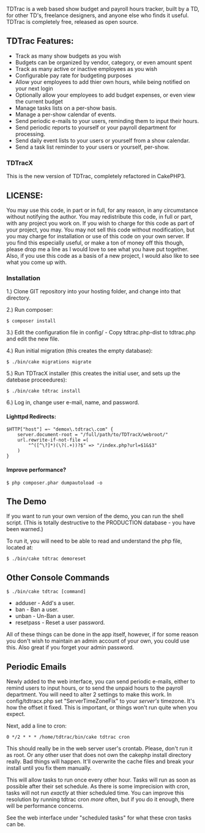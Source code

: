 TDTrac is a web based show budget and payroll hours tracker, built by a TD, for other TD's, 
freelance designers, and anyone else who finds it useful. TDTrac is completely free, released 
as open source.

## TDTrac Features:

 * Track as many show budgets as you wish
 * Budgets can be organized by vendor, category, or even amount spent
 * Track as many active or inactive employees as you wish
 * Configurable pay rate for budgeting purposes
 * Allow your employees to add thier own hours, while being notified on your next login
 * Optionally allow your employees to add budget expenses, or even view the current budget
 * Manage tasks lists on a per-show basis.
 * Manage a per-show calendar of events.
 * Send periodic e-mails to your users, reminding them to input their hours.
 * Send periodic reports to yourself or your payroll department for processing.
 * Send daily event lists to your users or yourself from a show calendar.
 * Send a task list reminder to your users or yourself, per-show.
 


### TDTracX

This is the new version of TDTrac, completely refactored in CakePHP3.

## LICENSE:

You may use this code, in part or in full, for any reason, in any circumstance without notifying
the author.  You may redistribute this code, in full or part, with any project you work on.  If 
you wish to charge for this code as part of your project, you may.  You may not sell this code 
without modification, but you may charge for installation or use of this code on your own server.
If you find this especially useful, or make a ton of money off this though, please drop me a line
as I would love to see what you have put together.  Also, if you use this code as a basis of a new
project, I would also like to see what you come up with.


### Installation

1.) Clone GIT repository into your hosting folder, and change into that directory.

2.) Run composer:

```
$ composer install
```

3.) Edit the configuration file in config/ - Copy tdtrac.php-dist to tdtrac.php and edit the new file.

4.) Run initial migration (this creates the empty database):

```
$ ./bin/cake migrations migrate
```

5.) Run TDTracX installer (this creates the initial user, and sets up the datebase proceedures):

```
$ ./bin/cake tdtrac install
```

6.) Log in, change user e-mail, name, and password.


#### Lighttpd Redirects:

```
$HTTP["host"] =~ "demox\.tdtrac\.com" {
    server.document-root = "/full/path/to/TDTracX/webroot/"
    url.rewrite-if-not-file =(
        "^([^\?]*)(\?(.+))?$" => "/index.php?url=$1&$3"
    )
}
```

#### Improve performance?

```
$ php composer.phar dumpautoload -o
```

## The Demo

If you want to run your own version of the demo, you can run the shell script. (This is totally destructive to the PRODUCTION database - you have been warned.)

To run it, you will need to be able to read and understand the php file, located at:

```
$ ./bin/cake tdtrac demoreset
```

## Other Console Commands

```
$ ./bin/cake tdtrac [command]
```

 * adduser - Add's a user.
 * ban - Ban a user.
 * unban - Un-Ban a user.
 * resetpass - Reset a user password.

All of these things can be done in the app itself, however, if for some reason you don't wish to maintain an admin account of your own, you could use this. Also great if 
you forget your admin password.

## Periodic Emails

Newly added to the web interface, you can send periodic e-mails, either to remind users to input hours, or to send the unpaid hours to the payroll department.  You will need to alter 2 settings to make this work.  In config/tdtracx.php set "ServerTimeZoneFix" to your *server's* timezone.  It's how the offset it fixed.  This is important, or things won't run quite when you expect.

Next, add a line to cron:

```
0 */2 * * * /home/tdtrac/bin/cake tdtrac cron
```

This should really be in the web server user's crontab.  Please, don't run it as root.  Or any other user that does not own the cakephp install directory really.  Bad things will happen.  It'll overwrite the cache files and break your install until you fix them manually.

This will allow tasks to run once every other hour.  Tasks will run as soon as possible after their set schedule.  As there is some imprecision with cron, tasks will not run *exactly* at thier scheduled time.  You can improve this resolution by running tdtrac cron *more* often, but if you do it enough, there will be performance concerns.

See the web interface under "scheduled tasks" for what these cron tasks can be.


